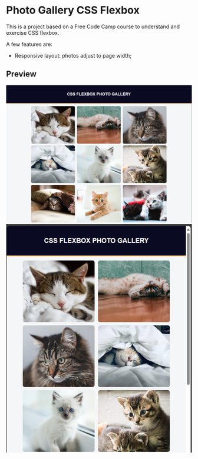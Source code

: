 # Photo Gallery CSS Flexbox

This is a project based on a Free Code Camp course to understand and exercise CSS flexbox.

A few features are:
- Responsive layout: photos adjust to page width;

## Preview
![Photo gallery preview 1](preview-1.png)
![Photo gallery preview 2](preview-2.png)
